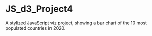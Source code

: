 # JS_d3_Project4
A stylized JavaScript viz project, showing a bar chart of the 10 most populated countries in 2020.
